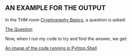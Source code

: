 ## AN EXAMPLE FOR THE OUTPUT

In the THM room [Cryptography Basics](https://tryhackme.com/room/cryptographybasics), a question is asked:

[The Question](https://github.com/cybersighzero/Caesar-Cipher/blob/main/assets/thm%20unanswered%20question.PNG?raw=true)

Now, when I run my code to try and find the answer, we get:

[An image of the code running in Pyhton Shell](https://github.com/cybersighzero/Caesar-Cipher/blob/main/assets/output%20thm.PNG?raw=true)
